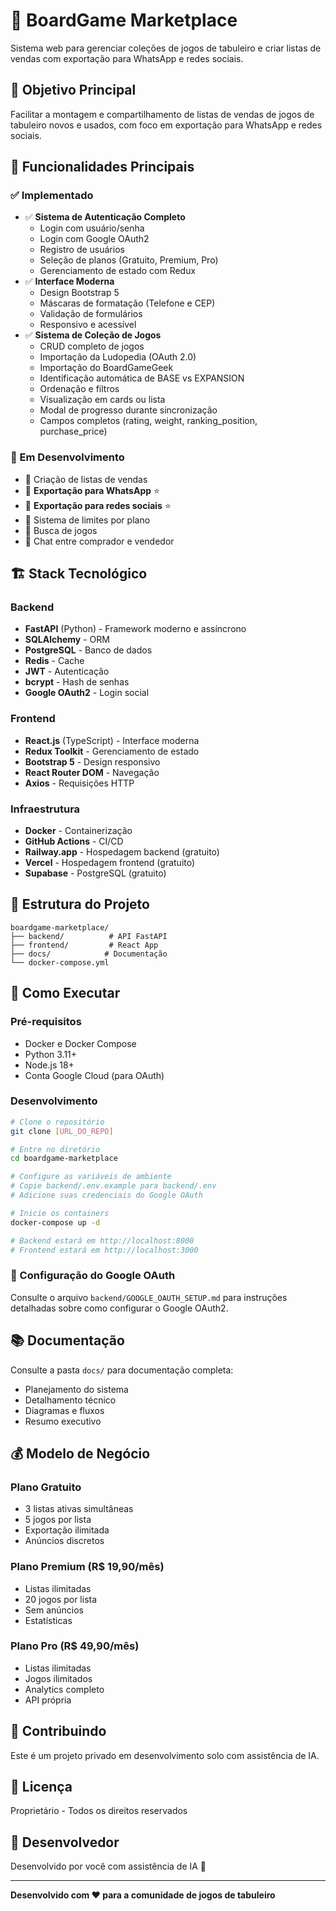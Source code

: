 ﻿# 🎲 BoardGame Marketplace

Sistema web para gerenciar coleções de jogos de tabuleiro e criar listas de vendas com exportação para WhatsApp e redes sociais.

## 🎯 Objetivo Principal

Facilitar a montagem e compartilhamento de listas de vendas de jogos de tabuleiro novos e usados, com foco em exportação para WhatsApp e redes sociais.

## 🚀 Funcionalidades Principais

### ✅ Implementado
- ✅ **Sistema de Autenticação Completo**
  - Login com usuário/senha
  - Login com Google OAuth2
  - Registro de usuários
  - Seleção de planos (Gratuito, Premium, Pro)
  - Gerenciamento de estado com Redux
- ✅ **Interface Moderna**
  - Design Bootstrap 5
  - Máscaras de formatação (Telefone e CEP)
  - Validação de formulários
  - Responsivo e acessível
- ✅ **Sistema de Coleção de Jogos**
  - CRUD completo de jogos
  - Importação da Ludopedia (OAuth 2.0)
  - Importação do BoardGameGeek
  - Identificação automática de BASE vs EXPANSION
  - Ordenação e filtros
  - Visualização em cards ou lista
  - Modal de progresso durante sincronização
  - Campos completos (rating, weight, ranking_position, purchase_price)

### 🚧 Em Desenvolvimento
- 🔄 Criação de listas de vendas
- 🔄 **Exportação para WhatsApp** ⭐
- 🔄 **Exportação para redes sociais** ⭐
- 🔄 Sistema de limites por plano
- 🔄 Busca de jogos
- 🔄 Chat entre comprador e vendedor

## 🏗️ Stack Tecnológico

### Backend
- **FastAPI** (Python) - Framework moderno e assíncrono
- **SQLAlchemy** - ORM
- **PostgreSQL** - Banco de dados
- **Redis** - Cache
- **JWT** - Autenticação
- **bcrypt** - Hash de senhas
- **Google OAuth2** - Login social

### Frontend
- **React.js** (TypeScript) - Interface moderna
- **Redux Toolkit** - Gerenciamento de estado
- **Bootstrap 5** - Design responsivo
- **React Router DOM** - Navegação
- **Axios** - Requisições HTTP

### Infraestrutura
- **Docker** - Containerização
- **GitHub Actions** - CI/CD
- **Railway.app** - Hospedagem backend (gratuito)
- **Vercel** - Hospedagem frontend (gratuito)
- **Supabase** - PostgreSQL (gratuito)

## 📁 Estrutura do Projeto

```
boardgame-marketplace/
├── backend/          # API FastAPI
├── frontend/         # React App
├── docs/            # Documentação
└── docker-compose.yml
```

## 🚀 Como Executar

### Pré-requisitos
- Docker e Docker Compose
- Python 3.11+
- Node.js 18+
- Conta Google Cloud (para OAuth)

### Desenvolvimento

```bash
# Clone o repositório
git clone [URL_DO_REPO]

# Entre no diretório
cd boardgame-marketplace

# Configure as variáveis de ambiente
# Copie backend/.env.example para backend/.env
# Adicione suas credenciais do Google OAuth

# Inicie os containers
docker-compose up -d

# Backend estará em http://localhost:8000
# Frontend estará em http://localhost:3000
```

### 📝 Configuração do Google OAuth

Consulte o arquivo `backend/GOOGLE_OAUTH_SETUP.md` para instruções detalhadas sobre como configurar o Google OAuth2.

## 📚 Documentação

Consulte a pasta `docs/` para documentação completa:
- Planejamento do sistema
- Detalhamento técnico
- Diagramas e fluxos
- Resumo executivo

## 💰 Modelo de Negócio

### Plano Gratuito
- 3 listas ativas simultâneas
- 5 jogos por lista
- Exportação ilimitada
- Anúncios discretos

### Plano Premium (R$ 19,90/mês)
- Listas ilimitadas
- 20 jogos por lista
- Sem anúncios
- Estatísticas

### Plano Pro (R$ 49,90/mês)
- Listas ilimitadas
- Jogos ilimitados
- Analytics completo
- API própria

## 🤝 Contribuindo

Este é um projeto privado em desenvolvimento solo com assistência de IA.

## 📄 Licença

Proprietário - Todos os direitos reservados

## 👤 Desenvolvedor

Desenvolvido por você com assistência de IA 🤖

---

**Desenvolvido com ❤️ para a comunidade de jogos de tabuleiro**
